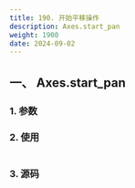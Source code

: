 ```yaml
---
title: 190. 开始平移操作
description: Axes.start_pan
weight: 1900
date: 2024-09-02
---
```

<style>
th, td {
  border: 1px solid rgb(190, 190, 190);
}
</style>


## 一、 Axes.start_pan


### 1. 参数




### 2. 使用



```python


```


### 3. 源码
```python

```




